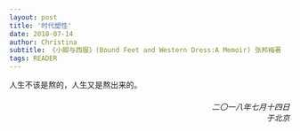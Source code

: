 ```yaml
---
layout: post
title: '时代塑性'
date: 2018-07-14
author: Christina
subtitle: 《小脚与西服》(Bound Feet and Western Dress:A Memoir) 张邦梅著
tags: READER
---
```


人生不该是熬的，人生又是熬出来的。

<h6 style="text-align:right">二〇一八年七月十四日<br>
    于北京</h6>
    